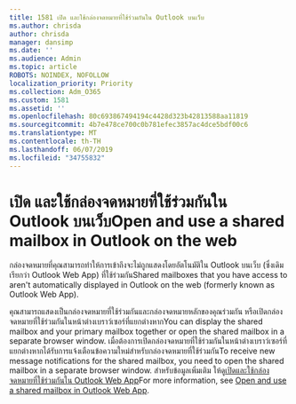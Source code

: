 ```yaml
---
title: 1581 เปิด และใช้กล่องจดหมายที่ใช้ร่วมกันใน Outlook บนเว็บ
ms.author: chrisda
author: chrisda
manager: dansimp
ms.date: ''
ms.audience: Admin
ms.topic: article
ROBOTS: NOINDEX, NOFOLLOW
localization_priority: Priority
ms.collection: Adm_O365
ms.custom: 1581
ms.assetid: ''
ms.openlocfilehash: 80c693867494194c4428d323b42813588aa11819
ms.sourcegitcommit: 4b7e478ce700c0b781efec3857ac4dce5bdf00c6
ms.translationtype: MT
ms.contentlocale: th-TH
ms.lasthandoff: 06/07/2019
ms.locfileid: "34755832"
---
```

# <a name="open-and-use-a-shared-mailbox-in-outlook-on-the-web"></a><span data-ttu-id="fee93-102">เปิด และใช้กล่องจดหมายที่ใช้ร่วมกันใน Outlook บนเว็บ</span><span class="sxs-lookup"><span data-stu-id="fee93-102">Open and use a shared mailbox in Outlook on the web</span></span>

<span data-ttu-id="fee93-103">กล่องจดหมายที่คุณสามารถทำให้การเข้าถึงจะไม่ถูกแสดงโดยอัตโนมัติใน Outlook บนเว็บ (ซึ่งเดิมเรียกว่า Outlook Web App) ที่ใช้ร่วมกัน</span><span class="sxs-lookup"><span data-stu-id="fee93-103">Shared mailboxes that you have access to aren't automatically displayed in Outlook on the web (formerly known as Outlook Web App).</span></span>

<span data-ttu-id="fee93-104">คุณสามารถแสดงเป็นกล่องจดหมายที่ใช้ร่วมกันและกล่องจดหมายหลักของคุณร่วมกัน หรือเปิดกล่องจดหมายที่ใช้ร่วมกันในหน้าต่างเบราว์เซอร์ที่แยกต่างหาก</span><span class="sxs-lookup"><span data-stu-id="fee93-104">You can display the shared mailbox and your primary mailbox together or open the shared mailbox in a separate browser window.</span></span> <span data-ttu-id="fee93-105">เมื่อต้องการเปิดกล่องจดหมายที่ใช้ร่วมกันในหน้าต่างเบราว์เซอร์ที่แยกต่างหากได้รับการแจ้งเตือนข้อความใหม่สำหรับกล่องจดหมายที่ใช้ร่วมกัน</span><span class="sxs-lookup"><span data-stu-id="fee93-105">To receive new message notifications for the shared mailbox, you need to open the shared mailbox in a separate browser window.</span></span> <span data-ttu-id="fee93-106">สำหรับข้อมูลเพิ่มเติม ให้ดู[เปิดและใช้กล่องจดหมายที่ใช้ร่วมกันใน Outlook Web App](https://support.office.com/article/BC127866-42BE-4DE7-92AE-1EF2F787FD5C)</span><span class="sxs-lookup"><span data-stu-id="fee93-106">For more information, see [Open and use a shared mailbox in Outlook Web App](https://support.office.com/article/BC127866-42BE-4DE7-92AE-1EF2F787FD5C).</span></span>
